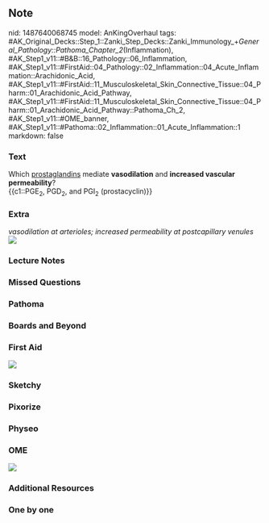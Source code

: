 ## Note
nid: 1487640068745
model: AnKingOverhaul
tags: #AK_Original_Decks::Step_1::Zanki_Step_Decks::Zanki_Immunology_+_General_Pathology::Pathoma_Chapter_2_(Inflammation), #AK_Step1_v11::#B&B::16_Pathology::06_Inflammation, #AK_Step1_v11::#FirstAid::04_Pathology::02_Inflammation::04_Acute_Inflammation::Arachidonic_Acid, #AK_Step1_v11::#FirstAid::11_Musculoskeletal_Skin_Connective_Tissue::04_Pharm::01_Arachidonic_Acid_Pathway, #AK_Step1_v11::#FirstAid::11_Musculoskeletal_Skin_Connective_Tissue::04_Pharm::01_Arachidonic_Acid_Pathway::Pathoma_Ch_2, #AK_Step1_v11::#OME_banner, #AK_Step1_v11::#Pathoma::02_Inflammation::01_Acute_Inflammation::1
markdown: false

### Text
<div>
  Which <u>prostaglandins</u> mediate <b>vasodilation</b> and
  <b>increased vascular permeability</b>?
</div>
<div>
  {{c1::PGE<sub>2</sub>, PGD<sub>2</sub>, and PGI<sub>2</sub>
  (prostacyclin)}}
</div>

### Extra
<div>
  <i>vasodilation at arterioles; increased permeability at
  postcapillary venules</i>
</div>
<div><img src="Arachidonic%20acid%20metab_1606536512076.png"></div>

### Lecture Notes


### Missed Questions


### Pathoma


### Boards and Beyond


### First Aid
<img class="resizer" src="tmpjvz5HU.png">

### Sketchy


### Pixorize


### Physeo


### OME
<div class="ome-widget">
  <a href="https://onlinemeded.org?ref=anki"><img src=
  "_OME_AnkiFlashcards_General_4.png"></a>
</div>

### Additional Resources


### One by one

